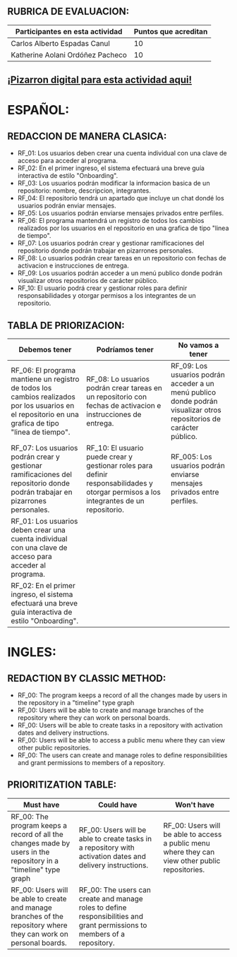 ## RUBRICA DE EVALUACION:
Participantes en esta actividad | Puntos que acreditan
------------------------------- | --------------------
Carlos Alberto Espadas Canul | 10
Katherine Aolani Ordóñez Pacheco | 10

## [¡Pizarron digital para esta actividad aqui!](https://www.canva.com/design/DAGQpv6iqDs/lIdx7ZTMs_UdpQF9LQ0m8g/view?utm_content=DAGQpv6iqDs&utm_campaign=designshare&utm_medium=link&utm_source=editor)

# ESPAÑOL:

## REDACCION DE MANERA CLASICA:

- RF_01: Los usuarios deben crear una cuenta individual con una clave de acceso para acceder al programa.
- RF_02: En el primer ingreso, el sistema efectuará una breve guía interactiva de estilo "Onboarding".
- RF_03: Los usuarios podrán modificar la informacion basica de un repositorio: nombre, descripcion, integrantes. 
- RF_04: El repositorio tendrá un apartado que incluye un chat dondé los usuarios podrán enviar mensajes.
- RF_05: Los usuarios podrán enviarse mensajes privados entre perfiles.
- RF_06: El programa mantendrá un registro de todos los cambios realizados por los usuarios en el repositorio en una grafica de tipo "linea de tiempo".
- RF_07: Los usuarios podrán crear y gestionar ramificaciones del repositorio donde podrán trabajar en pizarrones personales.
- RF_08: Lo usuarios podrán crear tareas en un repositorio con fechas de activacion e instrucciones de entrega.
- RF_09: Los usuarios podrán acceder a un menú publico donde podrán visualizar otros repositorios de carácter público.
- RF_10: El usuario podrá crear y gestionar roles para definir responsabilidades y otorgar permisos a los integrantes de un repositorio. 

## TABLA DE PRIORIZACION:

Debemos tener | Podríamos tener | No vamos a tener
------------- | --------------- | ----------------
RF_06: El programa mantiene un registro de todos los cambios realizados por los usuarios en el repositorio en una grafica de tipo "linea de tiempo". | RF_08: Lo usuarios podrán crear tareas en un repositorio con fechas de activacion e instrucciones de entrega. | RF_09: Los usuarios podrán acceder a un menú publico donde podrán visualizar otros repositorios de carácter público.
RF_07: Los usuarios podrán crear y gestionar ramificaciones del repositorio donde podrán trabajar en pizarrones personales. | RF_10: El usuario puede crear y gestionar roles para definir responsabilidades y otorgar permisos a los integrantes de un repositorio. | RF_005: Los usuarios podrán enviarse mensajes privados entre perfiles.
RF_01: Los usuarios deben crear una cuenta individual con una clave de acceso para acceder al programa. | 
RF_02: En el primer ingreso, el sistema efectuará una breve guía interactiva de estilo "Onboarding". | 

# INGLES:

## REDACTION BY CLASSIC METHOD:

- RF_00: The program keeps a record of all the changes made by users in the repository in a "timeline" type graph
- RF_00: Users will be able to create and manage branches of the repository where they can work on personal boards.
- RF_00: Users will be able to create tasks in a repository with activation dates and delivery instructions.
- RF_00: Users will be able to access a public menu where they can view other public repositories.
- RF_00: The users can create and manage roles to define responsibilities and grant permissions to members of a repository.

## PRIORITIZATION TABLE:

Must have | Could have | Won't have
--------- | ---------- | ----------
RF_00: The program keeps a record of all the changes made by users in the repository in a "timeline" type graph | RF_00: Users will be able to create tasks in a repository with activation dates and delivery instructions. | RF_00: Users will be able to access a public menu where they can view other public repositories.
RF_00: Users will be able to create and manage branches of the repository where they can work on personal boards. | RF_00: The users can create and manage roles to define responsibilities and grant permissions to members of a repository.
